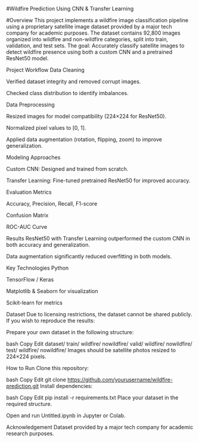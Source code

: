 
#Wildfire Prediction Using CNN & Transfer Learning

#Overview
This project implements a wildfire image classification pipeline using a proprietary satellite image dataset provided by a major tech company for academic purposes. The dataset contains 92,800 images organized into wildfire and non-wildfire categories, split into train, validation, and test sets.
The goal: Accurately classify satellite images to detect wildfire presence using both a custom CNN and a pretrained ResNet50 model.

Project Workflow
Data Cleaning

Verified dataset integrity and removed corrupt images.

Checked class distribution to identify imbalances.

Data Preprocessing

Resized images for model compatibility (224×224 for ResNet50).

Normalized pixel values to [0, 1].

Applied data augmentation (rotation, flipping, zoom) to improve generalization.

Modeling Approaches

Custom CNN: Designed and trained from scratch.

Transfer Learning: Fine-tuned pretrained ResNet50 for improved accuracy.

Evaluation Metrics

Accuracy, Precision, Recall, F1-score

Confusion Matrix

ROC-AUC Curve

Results
ResNet50 with Transfer Learning outperformed the custom CNN in both accuracy and generalization.

Data augmentation significantly reduced overfitting in both models.

Key Technologies
Python

TensorFlow / Keras

Matplotlib & Seaborn for visualization

Scikit-learn for metrics

Dataset
Due to licensing restrictions, the dataset cannot be shared publicly.
If you wish to reproduce the results:

Prepare your own dataset in the following structure:

bash
Copy
Edit
dataset/
  train/
    wildfire/
    nowildfire/
  valid/
    wildfire/
    nowildfire/
  test/
    wildfire/
    nowildfire/
Images should be satellite photos resized to 224×224 pixels.

How to Run
Clone this repository:

bash
Copy
Edit
git clone https://github.com/yourusername/wildfire-prediction.git
Install dependencies:

bash
Copy
Edit
pip install -r requirements.txt
Place your dataset in the required structure.

Open and run Untitled.ipynb in Jupyter or Colab.

Acknowledgement
Dataset provided by a major tech company for academic research purposes.
